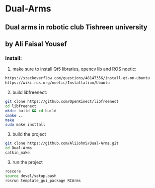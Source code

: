 # Dual-Arms
## Dual arms in robotic club Tishreen university
## by Ali Faisal Yousef
### install:

1. make sure to install Qt5 libraries, opencv lib and ROS noetic:
```bash
https://stackoverflow.com/questions/48147356/install-qt-on-ubuntu
https://wiki.ros.org/noetic/Installation/Ubuntu
```
2. build libfreenect:

```bash
git clone https://github.com/OpenKinect/libfreenect 
cd libfreenect 
mkdir build && cd build 
cmake .. 
make 
sudo make insttall 
```

3. build the project
```bash
git clone https://github.com/AliJohn5/Dual-Arms.git
cd Dual-Arms
catkin_make
```

3. run the project
```bash
roscore
source devel/setup.bash
rosrun template_gui_package RCArms
```


